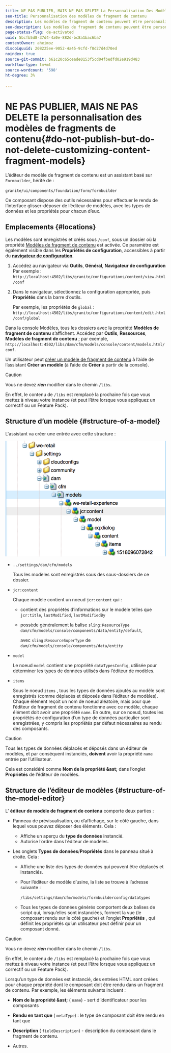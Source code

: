 ```yaml
---
title: NE PAS PUBLIER, MAIS NE PAS DELETE La Personnalisation Des Modèles De Fragment De Contenu
seo-title: Personnalisation des modèles de fragment de contenu
description: Les modèles de fragment de contenu peuvent être personnalisés et étendus.
seo-description: Les modèles de fragment de contenu peuvent être personnalisés et étendus.
page-status-flag: de-activated
uuid: 5bcfb5d8-37d4-4a0e-882d-bc8a1bac6ba7
contentOwner: aheimoz
discoiquuid: 208225ee-9052-4a45-9cfd-f8d27d4d70ed
noindex: true
source-git-commit: b61c20c65ceade0153f5cd04fbedfd02e919d483
workflow-type: tm+mt
source-wordcount: '598'
ht-degree: 3%

---
```



# NE PAS PUBLIER, MAIS NE PAS DELETE la personnalisation des modèles de fragments de contenu{#do-not-publish-but-do-not-delete-customizing-content-fragment-models}

L’éditeur de modèle de fragment de contenu est un assistant basé sur `Formbuilder`, hérité de :

`granite/ui/components/foundation/form/formbuilder`

Ce composant dispose des outils nécessaires pour effectuer le rendu de l’interface glisser-déposer de l’éditeur de modèles, avec les types de données et les propriétés pour chacun d’eux.

## Emplacements {#locations}

Les modèles sont enregistrés et créés sous `/conf`, sous un dossier où la propriété [Modèles de fragment de contenu](/help/assets/content-fragments-models.md#enable-content-fragment-models) est activée. Ce paramètre est également visible dans les **Propriétés de configuration**, accessibles à partir du **[navigateur de configuration](/help/sites-administering/configurations.md)**.

1. Accédez au navigateur via **Outils**, **Général**, **Navigateur de configuration**
Par exemple : 
`http://localhost:4502/libs/granite/configurations/content/view.html/conf`

1. Dans le navigateur, sélectionnez la configuration appropriée, puis **Propriétés** dans la barre d’outils.

   Par exemple, les propriétés de `global` : `http://localhost:4502/libs/granite/configurations/content/edit.html/conf/global`

Dans la console Modèles, tous les dossiers avec la propriété **Modèles de fragment de contenu** s’affichent. Accédez par **Outils**, **Ressources**, **Modèles de fragment de contenu** ; par exemple, `http://localhost:4502/libs/dam/cfm/models/console/content/models.html/conf`.

Un utilisateur peut [créer un modèle de fragment de contenu](/help/assets/content-fragments-models.md#creating-a-content-fragment-model) à l’aide de l’assistant **Créer un modèle** (à l’aide de **Créer** à partir de la console).

>[!CAUTION]
>
>Vous ne devez ***rien*** modifier dans le chemin `/libs`.
>
>En effet, le contenu de `/libs` est remplacé la prochaine fois que vous mettez à niveau votre instance (et peut l’être lorsque vous appliquez un correctif ou un Feature Pack).

## Structure d’un modèle {#structure-of-a-model}

L&#39;assistant va créer une entrée avec cette structure :

![cf-54](assets/cf-54.png)

* `../settings/dam/cfm/models`

   Tous les modèles sont enregistrés sous des sous-dossiers de ce dossier.

* `jcr:content`

   Chaque modèle contient un noeud `jcr:content` qui :

   * contient des propriétés d’informations sur le modèle telles que `jcr:title`, `lastModified`, `lastModifiedBy`
   * possède généralement la balise `sling:ResourceType` `dam/cfm/models/console/components/data/entity/default`,

      avec `sling:ResourceSuperType` de `dam/cfm/models/console/components/data/entity`

* `model`

   Le noeud `model` contient une propriété `dataTypesConfig`, utilisée pour déterminer les types de données utilisés dans l’éditeur de modèles.

* `items`

   Sous le noeud `items` , tous les types de données ajoutés au modèle sont enregistrés (comme déplacés et déposés dans l’éditeur de modèles). Chaque élément reçoit un nom de noeud aléatoire, mais pour que l’éditeur de fragment de contenu fonctionne avec ce modèle, chaque élément doit avoir une propriété `name`. En outre, sur ce noeud, toutes les propriétés de configuration d’un type de données particulier sont enregistrées, y compris les propriétés par défaut nécessaires au rendu des composants.

>[!CAUTION]
>
>Tous les types de données déplacés et déposés dans un éditeur de modèles, et par conséquent instanciés, **doivent** avoir la propriété `name` entrée par l’utilisateur.
>
>Cela est considéré comme **Nom de la propriété &amp;ast;** dans l’onglet **Propriétés** de l’éditeur de modèles.

## Structure de l’éditeur de modèles {#structure-of-the-model-editor}

L’ **éditeur de modèle de fragment de contenu** comporte deux parties :

* Panneau de prévisualisation, ou d’affichage, sur le côté gauche, dans lequel vous pouvez déposer des éléments. Cela :

   * Affiche un aperçu du **type de données** instancié.
   * Autorise l’ordre dans l’éditeur de modèles.

* Les onglets **Types de données**/**Propriétés** dans le panneau situé à droite. Cela :

   * Affiche une liste des types de données qui peuvent être déplacés et instanciés.
   * Pour l’éditeur de modèle d’usine, la liste se trouve à l’adresse suivante :

      `/libs/settings/dam/cfm/models/formbuilderconfig/datatypes`

      <!-- Please uncomment when file is used
      This node contains all the data types currently supported in the model editor. For more information on how to configure the data types, see [Customizing Data Types for Content Fragment Models](/help/sites-developing/customizing-content-fragment-model-data-types.md).
      -->

   * Tous les types de données générés comportent deux balises de script qui, lorsqu’elles sont instanciées, forment la vue (le composant rendu sur le côté gauche) et l’onglet **Propriétés** , qui définit les propriétés qu’un utilisateur peut définir pour un composant donné.

>[!CAUTION]
>
>Vous ne devez ***rien*** modifier dans le chemin `/libs`.
>
>En effet, le contenu de `/libs` est remplacé la prochaine fois que vous mettez à niveau votre instance (et peut l’être lorsque vous appliquez un correctif ou un Feature Pack).

<!-- Please uncomment when files are used
The properties on the right side define a form that is submitted directly into JCR under `/conf`; see the path in the example [Structure of a Model](/help/sites-developing/customizing-content-fragment-models.md#structure-of-a-model).
-->

Lorsqu’un type de données est instancié, des entrées HTML sont créées pour chaque propriété dont le composant doit être rendu dans un fragment de contenu. Par exemple, les éléments suivants incluent :

* **Nom de la propriété &amp;ast;** (  `name`) - sert d’identificateur pour les composants

* **Rendu en tant que**  (  `metaType`) : le type de composant doit être rendu en tant que

* **Description** (  `fieldDescription`) - description du composant dans le fragment de contenu.

* Autres.


